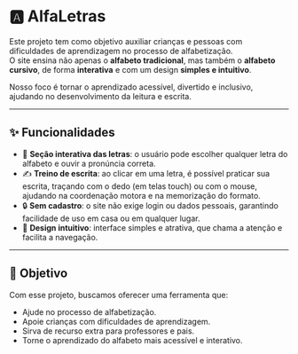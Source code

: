 # 🅰️ AlfaLetras

Este projeto tem como objetivo auxiliar crianças e pessoas com dificuldades de aprendizagem no processo de alfabetização.  
O site ensina não apenas o **alfabeto tradicional**, mas também o **alfabeto cursivo**, de forma **interativa** e com um design **simples e intuitivo**.  

Nosso foco é tornar o aprendizado acessível, divertido e inclusivo, ajudando no desenvolvimento da leitura e escrita.

---

## ✨ Funcionalidades

- 📖 **Seção interativa das letras**: o usuário pode escolher qualquer letra do alfabeto e ouvir a pronúncia correta.  
- ✍️ **Treino de escrita**: ao clicar em uma letra, é possível praticar sua escrita, traçando com o dedo (em telas touch) ou com o mouse, ajudando na coordenação motora e na memorização do formato.  
- 🔒 **Sem cadastro**: o site não exige login ou dados pessoais, garantindo facilidade de uso em casa ou em qualquer lugar.  
- 🎨 **Design intuitivo**: interface simples e atrativa, que chama a atenção e facilita a navegação.  

---

## 🎯 Objetivo

Com esse projeto, buscamos oferecer uma ferramenta que:  
- Ajude no processo de alfabetização.  
- Apoie crianças com dificuldades de aprendizagem.  
- Sirva de recurso extra para professores e pais.  
- Torne o aprendizado do alfabeto mais acessível e interativo.  
